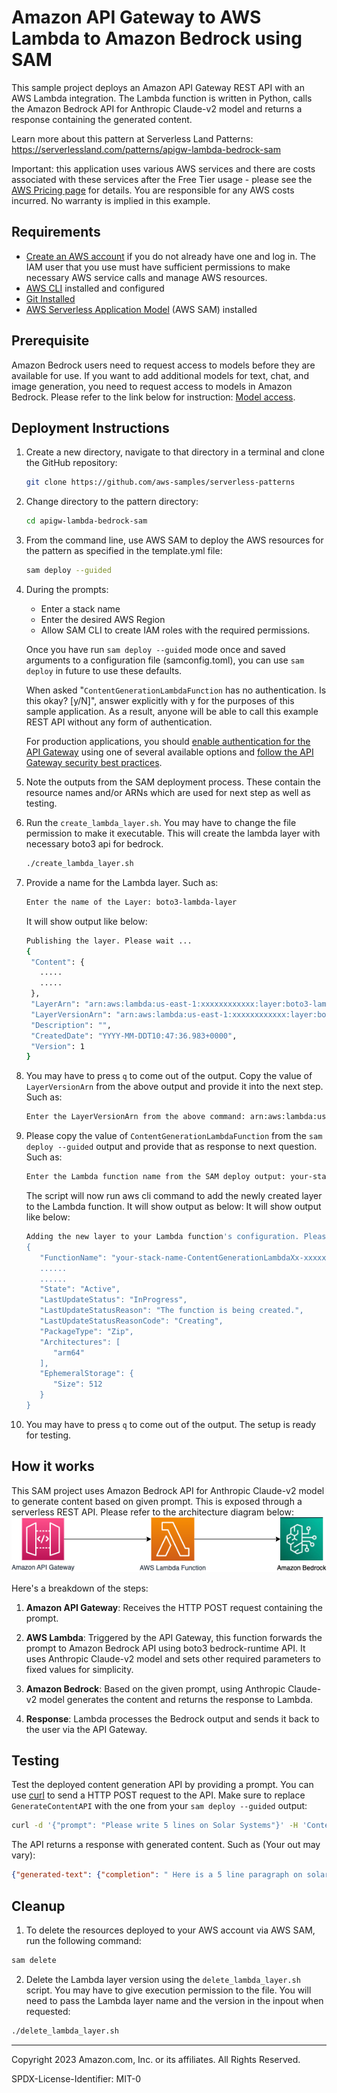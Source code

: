 # Amazon API Gateway to AWS Lambda to Amazon Bedrock using SAM

This sample project deploys an Amazon API Gateway REST API with an AWS Lambda integration. The Lambda function is written in Python, calls the Amazon Bedrock API for Anthropic Claude-v2 model and returns a response containing the generated content.

Learn more about this pattern at Serverless Land Patterns: https://serverlessland.com/patterns/apigw-lambda-bedrock-sam

Important: this application uses various AWS services and there are costs associated with these services after the Free Tier usage - please see the [AWS Pricing page](https://aws.amazon.com/pricing/) for details. You are responsible for any AWS costs incurred. No warranty is implied in this example.

## Requirements

- [Create an AWS account](https://portal.aws.amazon.com/gp/aws/developer/registration/index.html) if you do not already have one and log in. The IAM user that you use must have sufficient permissions to make necessary AWS service calls and manage AWS resources.
- [AWS CLI](https://docs.aws.amazon.com/cli/latest/userguide/install-cliv2.html) installed and configured
- [Git Installed](https://git-scm.com/book/en/v2/Getting-Started-Installing-Git)
- [AWS Serverless Application Model](https://docs.aws.amazon.com/serverless-application-model/latest/developerguide/serverless-sam-cli-install.html) (AWS SAM) installed

## Prerequisite
Amazon Bedrock users need to request access to models before they are available for use. If you want to add additional models for text, chat, and image generation, you need to request access to models in Amazon Bedrock. Please refer to the link below for instruction:
[Model access](https://docs.aws.amazon.com/bedrock/latest/userguide/model-access.html).

## Deployment Instructions

1. Create a new directory, navigate to that directory in a terminal and clone the GitHub repository:
   ```bash
   git clone https://github.com/aws-samples/serverless-patterns
   ```
2. Change directory to the pattern directory:
   ```bash
   cd apigw-lambda-bedrock-sam
   ```
3. From the command line, use AWS SAM to deploy the AWS resources for the pattern as specified in the template.yml file:
   ```bash
   sam deploy --guided
   ```
4. During the prompts:

   - Enter a stack name
   - Enter the desired AWS Region
   - Allow SAM CLI to create IAM roles with the required permissions.

   Once you have run `sam deploy --guided` mode once and saved arguments to a configuration file (samconfig.toml), you can use `sam deploy` in future to use these defaults.

   When asked "`ContentGenerationLambdaFunction` has no authentication. Is this okay? [y/N]", answer explicitly with y for the purposes of this sample application. As a result, anyone will be able to call this example REST API without any form of authentication.

   For production applications, you should [enable authentication for the API Gateway](https://docs.aws.amazon.com/apigateway/latest/developerguide/apigateway-control-access-to-api.html) using one of several available options and [follow the API Gateway security best practices](https://docs.aws.amazon.com/apigateway/latest/developerguide/security-best-practices.html).

5. Note the outputs from the SAM deployment process. These contain the resource names and/or ARNs which are used for next step as well as testing.
6. Run the `create_lambda_layer.sh`. You may have to change the file permission to make it executable.  This will create the lambda layer with necessary boto3 api for bedrock.
   ```bash
   ./create_lambda_layer.sh
   ```
7. Provide a name for the Lambda layer. Such as: 
   ```bash
   Enter the name of the Layer: boto3-lambda-layer
   ```
   It will show output like below:
   ```bash
   Publishing the layer. Please wait ...
   {
    "Content": {
      .....
      .....
    },
    "LayerArn": "arn:aws:lambda:us-east-1:xxxxxxxxxxxx:layer:boto3-lambda-layer",
    "LayerVersionArn": "arn:aws:lambda:us-east-1:xxxxxxxxxxxx:layer:boto3-lambda-layer:1",
    "Description": "",
    "CreatedDate": "YYYY-MM-DDT10:47:36.983+0000",
    "Version": 1
   }
   ``` 
8. You may have to press `q` to come out of the output. Copy the value of `LayerVersionArn` from the above output and provide it into the next step. Such as:
   ```bash
   Enter the LayerVersionArn from the above command: arn:aws:lambda:us-east-1:xxxxxxxxxxxx:layer:boto3-lambda-layer:1
   ```
9. Please copy the value of `ContentGenerationLambdaFunction` from the `sam deploy --guided` output and provide that as response to next question. Such as:
   ```bash
   Enter the Lambda function name from the SAM deploy output: your-stack-name-ContentGenerationLambdaXx-xxxxxxxxxxxx
   ```
   The script will now run aws cli command to add the newly created layer to the Lambda function. It will show output as below:
   It will show output like below:
   ```bash
   Adding the new layer to your Lambda function's configuration. Please wait ...
   {
      "FunctionName": "your-stack-name-ContentGenerationLambdaXx-xxxxxxxxxxxx",
      ......
      ......
      "State": "Active",
      "LastUpdateStatus": "InProgress",
      "LastUpdateStatusReason": "The function is being created.",
      "LastUpdateStatusReasonCode": "Creating",
      "PackageType": "Zip",
      "Architectures": [
         "arm64"
      ],
      "EphemeralStorage": {
         "Size": 512
      }
   }      
   ```    
10. You may have to press `q` to come out of the output. The setup is ready for testing.

## How it works

This SAM project uses Amazon Bedrock API for Anthropic Claude-v2 model to generate content based on given prompt. This is exposed through a serverless REST API. Please refer to the architecture diagram below:
![End to End Architecture](images/architecture.png)

Here's a breakdown of the steps:

1. **Amazon API Gateway**: Receives the HTTP POST request containing the prompt.

2. **AWS Lambda**: Triggered by the API Gateway, this function forwards the prompt to Amazon Bedrock API using boto3 bedrock-runtime API. It uses Anthropic Claude-v2 model and sets other required parameters to fixed values for simplicity.

3. **Amazon Bedrock**: Based on the given prompt, using Anthropic Claude-v2 model generates the content and returns the response to Lambda.

4. **Response**: Lambda processes the Bedrock output and sends it back to the user via the API Gateway.

## Testing

Test the deployed content generation API by providing a prompt. You can use [curl](https://curl.se/) to send a HTTP POST request to the API. Make sure to replace `GenerateContentAPI` with the one from your `sam deploy --guided` output:

```bash
curl -d '{"prompt": "Please write 5 lines on Solar Systems"}' -H 'Content-Type: application/json'  <GenerateContentAPI>
```

The API returns a response with generated content. Such as (Your out may vary): 

```json
{"generated-text": {"completion": " Here is a 5 line paragraph on solar systems:\n\nThe solar system consists of the sun and everything that orbits around it. This includes planets, comets, asteroids, and other small objects like dust and gas. The sun is a star at the center of our solar system and is responsible for holding everything together with its gravitational pull. The planets in our solar system are Mercury, Venus, Earth, Mars, Jupiter, Saturn, Uranus, and Neptune. They all orbit the sun in elliptical paths at varying distances. Our solar system is located in the Milky Way galaxy which contains billions of other stars and solar systems.", "stop_reason": "stop_sequence"}}
```


## Cleanup

1. To delete the resources deployed to your AWS account via AWS SAM, run the following command:

```bash
sam delete
```
2. Delete the Lambda layer version using the `delete_lambda_layer.sh` script. You may have to give execution permission to the file. You will need to pass the Lambda layer name and the version in the inpout when requested:
```bash
./delete_lambda_layer.sh
```

---

Copyright 2023 Amazon.com, Inc. or its affiliates. All Rights Reserved.

SPDX-License-Identifier: MIT-0
